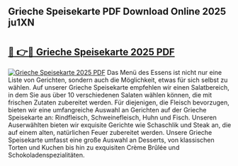 ## Grieche Speisekarte PDF Download Online 2025 ju1XN

# <h2><a href="http://gcdlbc3.nevu.top/?p=Grieche+Speisekarte">🔗 👉🔴 Grieche Speisekarte 2025 PDF</a></h2>

[![Grieche Speisekarte 2025 PDF](https://i.imgur.com/dBaPXMq.png)](http://gcdlbc3.nevu.top/?p=Grieche+Speisekarte)
Das Menü des Essens ist nicht nur eine Liste von Gerichten, sondern auch die Möglichkeit, etwas für sich selbst zu wählen. Auf unserer Grieche Speisekarte empfehlen wir einen Salatbereich, in dem Sie aus über 10 verschiedenen Salaten wählen können, die mit frischen Zutaten zubereitet werden. Für diejenigen, die Fleisch bevorzugen, bieten wir eine umfangreiche Auswahl an Gerichten auf der Grieche Speisekarte an: Rindfleisch, Schweinefleisch, Huhn und Fisch. Unseren Auserwählten bieten wir exquisite Gerichte wie Schaschlik und Steak an, die auf einem alten, natürlichen Feuer zubereitet werden. Unsere Grieche Speisekarte umfasst eine große Auswahl an Desserts, von klassischen Torten und Kuchen bis hin zu exquisiten Crème Brûlée und Schokoladenspezialitäten.
